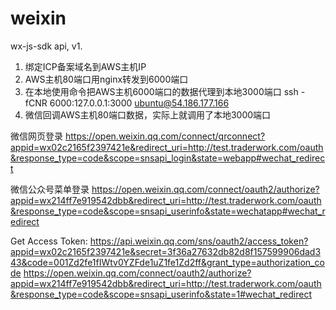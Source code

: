 # weixin

wx-js-sdk api, v1.

1. 绑定ICP备案域名到AWS主机IP
2. AWS主机80端口用nginx转发到6000端口
3. 在本地使用命令把AWS主机6000端口的数据代理到本地3000端口
 ssh -fCNR 6000:127.0.0.1:3000 ubuntu@54.186.177.166
4. 微信回调AWS主机80端口数据，实际上就调用了本地3000端口 


微信网页登录 
https://open.weixin.qq.com/connect/qrconnect?appid=wx02c2165f2397421e&redirect_uri=http://test.traderwork.com/oauth&response_type=code&scope=snsapi_login&state=webapp#wechat_redirect

微信公众号菜单登录 
https://open.weixin.qq.com/connect/oauth2/authorize?appid=wx214ff7e919542dbb&redirect_uri=http://test.traderwork.com/oauth&response_type=code&scope=snsapi_userinfo&state=wechatapp#wechat_redirect

Get Access Token: https://api.weixin.qq.com/sns/oauth2/access_token?appid=wx02c2165f2397421e&secret=3f36a27632db82d8f157599906dad343&code=001Zd2fe1fIWtv0YZFde1uZ1fe1Zd2ff&grant_type=authorization_code
https://open.weixin.qq.com/connect/oauth2/authorize?appid=wx214ff7e919542dbb&redirect_uri=http://test.traderwork.com/oauth&response_type=code&scope=snsapi_userinfo&state=1#wechat_redirect